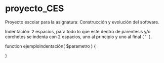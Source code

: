 # proyecto_CES
Proyecto escolar para la asignatura: Construcción y evolución del software.

Indentación: 2 espacios, para todo lo que este dentro de parentesis y/o corchetes se indenta con 2 espacios, uno al principio y uno al final ( '' ).

function ejemploIndentación( $parametro ) {
  
}
